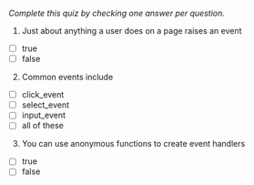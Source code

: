 *Complete this quiz by checking one answer per question.*

1. Just about anything a user does on a page raises an event

- [ ] true
- [ ] false

2. Common events include
   
- [ ] click_event
- [ ] select_event
- [ ] input_event
- [ ] all of these

3. You can use anonymous functions to create event handlers

- [ ] true
- [ ] false